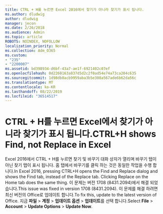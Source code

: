 ```yaml
---
title: CTRL + H를 누르면 Excel 2016에서 찾기가 아니라 찾기가 표시 됩니다.
ms.author: dludwig
author: dludwig
manager: jecon
ms.date: 2/26/2018
ms.audience: Admin
ms.topic: article
ROBOTS: NOINDEX, NOFOLLOW
localization_priority: Normal
ms.collection: Adm_O365
ms.custom:
- "235"
- "2200007"
ms.assetid: bd398934-d6bf-43a7-ae1f-6921402c07ef
ms.openlocfilehash: 0d2260163a837d5d2c2f0ad54e74a73ca204c635
ms.sourcegitcommit: 1d98db8acb9959aba3b5e308a567ade6b62da56c
ms.translationtype: MT
ms.contentlocale: ko-KR
ms.lasthandoff: 08/22/2019
ms.locfileid: "36514517"
---
```

# <a name="ctrlh-shows-find-not-replace-in-excel"></a><span data-ttu-id="684ae-102">CTRL + H를 누르면 Excel에서 찾기가 아니라 찾기가 표시 됩니다.</span><span class="sxs-lookup"><span data-stu-id="684ae-102">CTRL+H shows Find, not Replace in Excel</span></span>

<span data-ttu-id="684ae-103">Excel 2016에서 CTRL + H를 누르면 찾기 및 바꾸기 대화 상자가 열리며 바꾸기 탭이 아닌 찾기 탭이 표시 됩니다. 홈 탭에서 바꾸기를 클릭 하는 것은 동일한 작업을 수행 합니다.</span><span class="sxs-lookup"><span data-stu-id="684ae-103">In Excel 2016, pressing CTRL+H opens the Find and Replace dialog and shows the Find tab, instead of the Replace tab. Clicking Replace on the Home tab does the same thing.</span></span> <span data-ttu-id="684ae-104">이 문제는 버전 1708 (8431.2094)에서 해결 되었습니다.</span><span class="sxs-lookup"><span data-stu-id="684ae-104">This issue was fixed in version 1708 (8431.2094).</span></span> <span data-ttu-id="684ae-105">이 문제를 해결 하려면 최신 버전의 Office로 업데이트 합니다.</span><span class="sxs-lookup"><span data-stu-id="684ae-105">To fix this, update to the latest version of Office.</span></span> <span data-ttu-id="684ae-106">지금 **파일** \> **계정** \> **업데이트 옵션** \> **업데이트**를 선택 합니다.</span><span class="sxs-lookup"><span data-stu-id="684ae-106">Select **File** \> **Account** \> **Update Options** \> **Update Now**.</span></span>
  